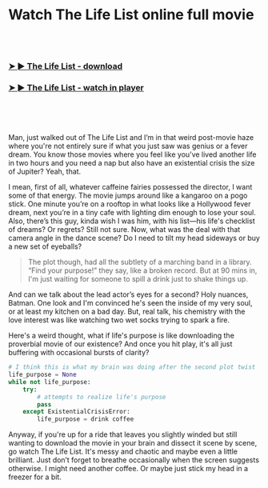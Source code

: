 <h1>Watch The Life List online full movie</h1>


<br><br>

<h3><a href="https://Michaels-thedobeme1982.github.io/cfzrfsdcfm/">➤ ► The Life List - download</a></h3> 
<h3><a href="https://Michaels-thedobeme1982.github.io/cfzrfsdcfm/">➤ ► The Life List - watch in player</a></h3>


<br><br><br>


Man, just walked out of The Life List and I’m in that weird post-movie haze where you're not entirely sure if what you just saw was genius or a fever dream. You know those movies where you feel like you’ve lived another life in two hours and you need a nap but also have an existential crisis the size of Jupiter? Yeah, that. 

I mean, first of all, whatever caffeine fairies possessed the director, I want some of that energy. The movie jumps around like a kangaroo on a pogo stick. One minute you’re on a rooftop in what looks like a Hollywood fever dream, next you’re in a tiny cafe with lighting dim enough to lose your soul. Also, there’s this guy, kinda wish I was him, with his list—his life's checklist of dreams? Or regrets? Still not sure. Now, what was the deal with that camera angle in the dance scene? Do I need to tilt my head sideways or buy a new set of eyeballs? 

> The plot though, had all the subtlety of a marching band in a library. “Find your purpose!” they say, like a broken record. But at 90 mins in, I'm just waiting for someone to spill a drink just to shake things up. 

And can we talk about the lead actor’s eyes for a second? Holy nuances, Batman. One look and I'm convinced he's seen the inside of my very soul, or at least my kitchen on a bad day. But, real talk, his chemistry with the love interest was like watching two wet socks trying to spark a fire. 

Here's a weird thought, what if life's purpose is like downloading the proverbial movie of our existence? And once you hit play, it's all just buffering with occasional bursts of clarity?

```python
# I think this is what my brain was doing after the second plot twist
life_purpose = None
while not life_purpose:
    try:
        # attempts to realize life's purpose
        pass
    except ExistentialCrisisError:
        life_purpose = drink coffee
```

Anyway, if you're up for a ride that leaves you slightly winded but still wanting to download the movie in your brain and dissect it scene by scene, go watch The Life List. It's messy and chaotic and maybe even a little brilliant. Just don’t forget to breathe occasionally when the screen suggests otherwise. I might need another coffee. Or maybe just stick my head in a freezer for a bit.
